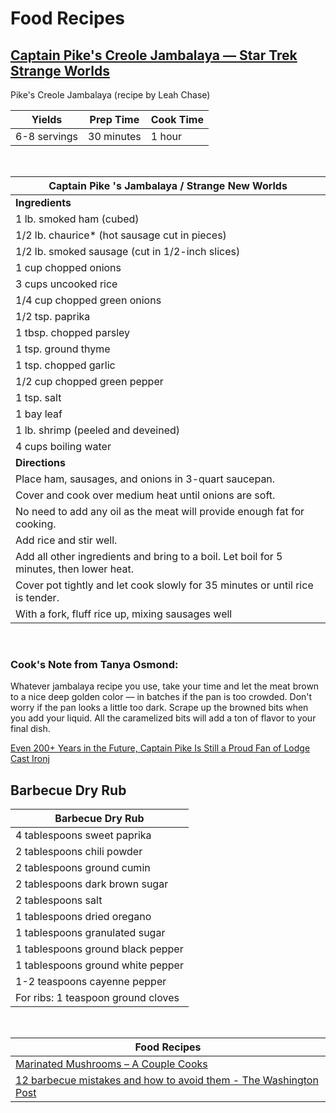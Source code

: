 # Food Recipes 

## [Captain Pike's Creole Jambalaya — Star Trek Strange Worlds](https://www.salon.com/2023/08/18/star-trek-strange-new-worlds-captain-pike-cook-jambalaya/ )

Pike's Creole Jambalaya (recipe by Leah Chase)

|Yields|Prep Time|Cook Time|
|---|---|---|
|6-8 servings|30 minutes|1 hour|
<br />

| Captain Pike 's Jambalaya / Strange New Worlds |
|---|
| **Ingredients** |
|1 lb. smoked ham (cubed)|
|1/2 lb. chaurice* (hot sausage cut in pieces)|
|1/2 lb. smoked sausage (cut in 1/2-inch slices)|
|1 cup chopped onions|
|3 cups uncooked rice|
|1/4 cup chopped green onions|
|1/2 tsp. paprika|
|1 tbsp. chopped parsley|
|1 tsp. ground thyme|
|1 tsp. chopped garlic|
|1/2 cup chopped green pepper|
|1 tsp. salt|
|1 bay leaf|
|1 lb. shrimp (peeled and deveined)|
|4 cups boiling water|
| **Directions** |
|Place ham, sausages, and onions in 3-quart saucepan. |
|Cover and cook over medium heat until onions are soft. |
|No need to add any oil as the meat will provide enough fat for cooking. |
|Add rice and stir well.|
|Add all other ingredients and bring to a boil. Let boil for 5 minutes, then lower heat. |
|Cover pot tightly and let cook slowly for 35 minutes or until rice is tender.|
|With a fork, fluff rice up, mixing sausages well|

<br />

### Cook's Note from Tanya Osmond:

Whatever jambalaya recipe you use, take your time and let the meat brown to a nice deep golden color — in batches if the pan is too crowded. Don't worry if the pan looks a little too dark. Scrape up the browned bits when you add your liquid. All the caramelized bits will add a ton of flavor to your final dish.

[Even 200+ Years in the Future, Captain Pike Is Still a Proud Fan of Lodge Cast Ironj
](https://www.foodandwine.com/star-trek-strange-new-worlds-kitchen-products-7580272 )
<br />
## Barbecue Dry Rub

| Barbecue Dry Rub |
|---|
|4 tablespoons sweet paprika|
|2 tablespoons chili powder|
|2 tablespoons ground cumin|
|2 tablespoons dark brown sugar|
|2 tablespoons salt|
|1 tablespoons dried oregano|
|1 tablespoons granulated sugar|
|1 tablespoons ground black pepper|
|1 tablespoons ground white pepper|
|1-2 teaspoons cayenne pepper|
|For ribs: 1 teaspoon ground cloves|
<br />

| Food Recipes|
|---|
| [Marinated Mushrooms – A Couple Cooks](https://www.acouplecooks.com/marinated-mushrooms/ ) |
| [12 barbecue mistakes and how to avoid them - The Washington Post](https://www.washingtonpost.com/food/2023/06/30/barbecue-grilling-mistakes-to-avoid/ ) |
